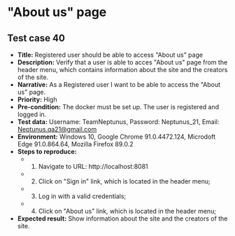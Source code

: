 # **"About us" page**

## Test case 40

* **Title:** Registered user should be able to access "About us" page
* **Description:** Verify that a user is able to acces "About us" page from the header menu, which contains information about the site and the creators of the site.
* **Narrative:** As a Registered user I want to be able to access the "About us" page.
* **Priority:** High
* **Pre-condition:** The docker must be set up. The user is registered and logged in.
* **Test data:** Username: TeamNeptunus, Password: Neptunus_21, Email: Neptunus.qa21@gmail.com
* **Environment:** Windows 10, Google Chrome 91.0.4472.124, Microdoft Edge 91.0.864.64, Mozilla Firefox 89.0.2
* **Steps to reproduce:** 
   * 1. Navigate to URL: http://localhost:8081
   * 2. Click on "Sign in" link, which is located in the header menu;
   * 3. Log in with a valid credentials;
   * 4. Click on "About us" link, which is located in the header menu;
* **Expected result:** Show information about the site and the creators of the site.

